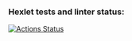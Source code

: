 ### Hexlet tests and linter status:
[![Actions Status](https://github.com/yssupecaps/java-project-61/actions/workflows/hexlet-check.yml/badge.svg)](https://github.com/yssupecaps/java-project-61/actions)